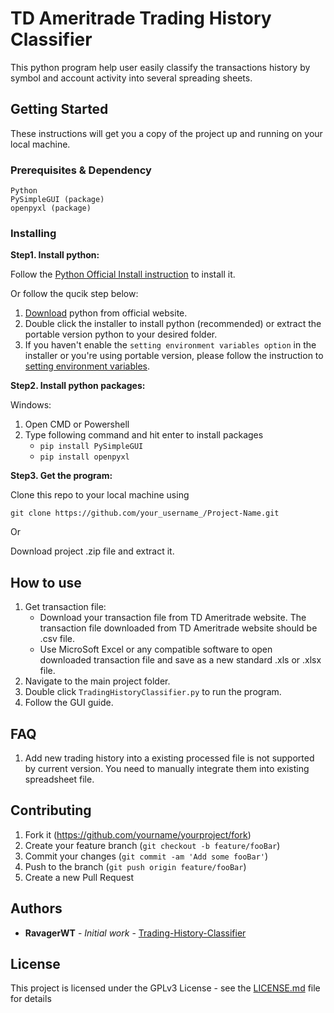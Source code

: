 # TD Ameritrade Trading History Classifier

This python program help user easily classify the transactions history by symbol and account activity into several spreading sheets.

## Getting Started

These instructions will get you a copy of the project up and running on your local machine.

### Prerequisites & Dependency

```
Python
PySimpleGUI (package)
openpyxl (package)
```

### Installing

**Step1. Install python:**

Follow the [Python Official Install instruction](https://docs.python.org/3/using/windows.html) to install it.

Or follow the qucik step below:
1. [Download](https://www.python.org/downloads/) python from official website.
2. Double click the installer to install python (recommended) or extract the portable version python to your desired folder.
3. If you haven't enable the `setting environment variables option` in the installer or you're using portable version, please follow the instruction to [setting environment variables](https://docs.python.org/3/using/windows.html#configuring-python).


**Step2. Install python packages:**

Windows:

1. Open CMD or Powershell
2. Type following command and hit enter to install packages
   - `pip install PySimpleGUI`
   - `pip install openpyxl` 

**Step3. Get the program:**

Clone this repo to your local machine using
```
git clone https://github.com/your_username_/Project-Name.git
```
Or

Download project .zip file and extract it.

## How to use

1. Get transaction file:
   - Download your transaction file from TD Ameritrade website.  The transaction file downloaded from TD Ameritrade website should be .csv file.
   - Use MicroSoft Excel or any compatible software to open downloaded transaction file and save as a new standard .xls or .xlsx file.
2. Navigate to the main project folder.
3. Double click `TradingHistoryClassifier.py` to run the program.
4. Follow the GUI guide.

## FAQ

1. Add new trading history into a existing processed file is not supported by current version.  You need to manually integrate them into existing spreadsheet file.

## Contributing

1. Fork it (<https://github.com/yourname/yourproject/fork>)
2. Create your feature branch (`git checkout -b feature/fooBar`)
3. Commit your changes (`git commit -am 'Add some fooBar'`)
4. Push to the branch (`git push origin feature/fooBar`)
5. Create a new Pull Request

## Authors

* **RavagerWT** - *Initial work* - [Trading-History-Classifier](https://github.com/your-project-name)

## License

This project is licensed under the GPLv3 License - see the [LICENSE.md](LICENSE.md) file for details
